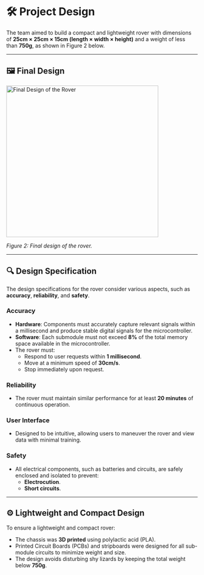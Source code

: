 # 🛠️ Project Design

The team aimed to build a compact and lightweight rover with dimensions of **25cm × 25cm × 15cm (length × width × height)** and a weight of less than **750g**, as shown in Figure 2 below.

---

## 🖼️ Final Design
<img src="../../Images/rover_front.png" alt="Final Design of the Rover" width="400"/>

*Figure 2: Final design of the rover.*

---

## 🔍 Design Specification
The design specifications for the rover consider various aspects, such as **accuracy**, **reliability**, and **safety**.

### **Accuracy**
- **Hardware**: Components must accurately capture relevant signals within a millisecond and produce stable digital signals for the microcontroller.
- **Software**: Each submodule must not exceed **8%** of the total memory space available in the microcontroller.
- The rover must:
  - Respond to user requests within **1 millisecond**.
  - Move at a minimum speed of **30cm/s**.
  - Stop immediately upon request.

### **Reliability**
- The rover must maintain similar performance for at least **20 minutes** of continuous operation.

### **User Interface**
- Designed to be intuitive, allowing users to maneuver the rover and view data with minimal training.

### **Safety**
- All electrical components, such as batteries and circuits, are safely enclosed and isolated to prevent:
  - **Electrocution**.
  - **Short circuits**.

---

## ⚙️ Lightweight and Compact Design
To ensure a lightweight and compact rover:
- The chassis was **3D printed** using polylactic acid (PLA).
- Printed Circuit Boards (PCBs) and stripboards were designed for all sub-module circuits to minimize weight and size.
- The design avoids disturbing shy lizards by keeping the total weight below **750g**.
